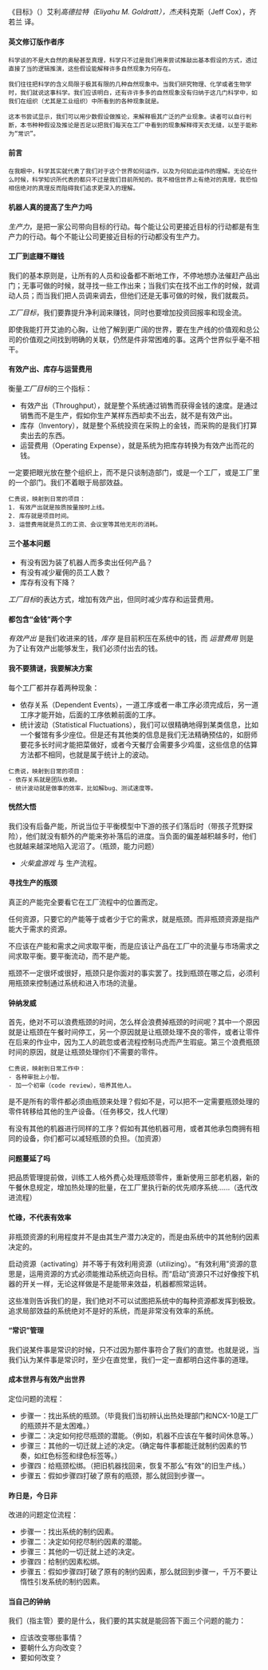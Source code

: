 
《目标》（<The Goal>）艾利*高德拉特（Eliyahu M. Goldratt），杰夫*科克斯（Jeff Cox），齐若兰 译。

#### 英文修订版作者序
`科学谈的不是大自然的奥秘甚至真理，科学只不过是我们用来尝试推敲出基本假设的方式，透过直接了当的逻辑推演，这些假设能解释许多自然现象为何存在。`

`我们往往把科学的含义局限于极其有限的几种自然现象中。当我们研究物理、化学或者生物学时，我们就说这事科学。我们应该明白，还有许许多多的自然现象没有归纳于这几门科学中，如我们在组织（尤其是工业组织）中所看到的各种现象就是。`

`这本书尝试显示，我们可以用少数假设做推论，来解释极其广泛的产业现象。读者可以自行判断，本书种种假设及推论是否足以把我们每天在工厂中看到的现象解释得天衣无缝，以至于能称为“常识”。`

#### 前言
`在我眼中，科学其实就代表了我们对于这个世界如何运作，以及为何如此运作的理解。无论在什么时候，科学知识所代表的都只不过是我们目前所知的。我不相信世界上有绝对的真理，我恐怕相信绝对的真理反而阻碍我们追求更深入的理解。`

#### 机器人真的提高了生产力吗
*生产力*，是把一家公司带向目标的行动。每个能让公司更接近目标的行动都是有生产力的行动。每个不能让公司更接近目标的行动都没有生产力。

#### 工厂到底赚不赚钱
我们的基本原则是，让所有的人员和设备都不断地工作，不停地想办法催赶产品出门；无事可做的时候，就寻找一些工作出来；当我们实在找不出工作的时候，就调动人员；而当我们把人员调来调去，但他们还是无事可做的时候，我们就裁员。

*工厂目标*，我们要靠提升净利润来赚钱，同时也要增加投资回报率和现金流。

即使我能打开艾迪的心胸，让他了解到更广阔的世界，要在生产线的价值观和总公司的价值观之间找到明确的关联，仍然是件非常困难的事。这两个世界似乎毫不相干。

#### 有效产出、库存与运营费用
衡量*工厂目标*的三个指标：
- 有效产出（Throughput），就是整个系统通过销售而获得金钱的速度。是通过销售而不是生产，假如你生产某样东西却卖不出去，就不是有效产出。
- 库存（Inventory），就是整个系统投资在采购上的金钱，而采购的是我们打算卖出去的东西。
- 运营费用（Operating Expense），就是系统为把库存转换为有效产出而花的钱。

一定要把眼光放在整个组织上，而不是只谈制造部门，或是一个工厂，或是工厂里的一个部门。我们不着眼于局部效益。

```
仁贵说，映射到日常的项目：
1. 有效产出就是按质按量按时上线。
2. 库存就是项目时间。
3. 运营费用就是员工的工资、会议室等其他无形的消耗。
```

#### 三个基本问题
- 有没有因为装了机器人而多卖出任何产品？
- 有没有减少雇佣的员工人数？
- 库存有没有下降？

*工厂目标*的表达方式，增加有效产出，但同时减少库存和运营费用。

#### 都包含“金钱”两个字
*有效产出* 是我们收进来的钱，*库存* 是目前积压在系统中的钱，而 *运营费用* 则是为了让有效产出能够发生，我们必须付出去的钱。


#### 我不要猜谜，我要解决方案
每个工厂都并存着两种现象：
- 依存关系（Dependent Events），一道工序或者一串工序必须完成后，另一道工序才能开始，后面的工序依赖前面的工序。
- 统计波动（Statistical Fluctuations），我们可以很精确地得到某类信息，比如一个餐馆有多少座位。但是还有其他类的信息是我们无法精确预估的，如厨师要花多长时间才能把菜做好，或者今天餐厅会需要多少鸡蛋，这些信息的估算方法都不相同，也就是属于统计上的波动。

```
仁贵说，映射到日常的项目：
- 依存关系就是团队依赖。
- 统计波动就是做事的效率，比如解bug、测试速度等。
```

#### 恍然大悟
我们没有后备产能，所说当位于平衡模型中下游的孩子们落后时（带孩子荒野探险），他们就没有额外的产能来弥补落后的进度。当负面的偏差越积越多时，他们也就越来越深地陷入泥沼了。（瓶颈，能力问题）
- *火柴盒游戏* 与 生产流程。

#### 寻找生产的瓶颈
真正的产能完全要看它在工厂流程中的位置而定。

任何资源，只要它的产能等于或者少于它的需求，就是瓶颈。而非瓶颈资源是指产能大于需求的资源。

不应该在产能和需求之间求取平衡，而是应该让产品在工厂中的流量与市场需求之间求取平衡。要平衡流动，而不是产能。

瓶颈不一定很坏或很好，瓶颈只是你面对的事实罢了。找到瓶颈在哪之后，必须利用瓶颈来控制通过系统和进入市场的流量。

#### 钟纳发威
首先，绝对不可以浪费瓶颈的时间，怎么样会浪费掉瓶颈的时间呢？其中一个原因就是让瓶颈在午餐时间停工，另一个原因就是让瓶颈处理不良的零件，或者让零件在后来的作业中，因为工人的疏忽或者流程控制马虎而产生瑕疵。第三个浪费瓶颈时间的原因，就是让瓶颈处理你们不需要的零件。

```
仁贵说，映射到日常工作中：
- 各种审批上小智。
- 加一个初审（code review），培养其他人。
```

是不是所有的零件都必须由瓶颈来处理？假如不是，可以把不一定需要瓶颈处理的零件转移给其他的生产设备。（任务移交，找人代理）

有没有其他的机器进行同样的工序？假如有其他机器可用，或者其他承包商拥有相同的设备，你们都可以减轻瓶颈的负担。（加资源）

#### 问题蔓延了吗
把品质管理提前做，训练工人格外费心处理瓶颈零件，重新使用三部老机器，新的午餐休息规定，增加热处理的批量，在工厂里执行新的优先顺序系统......（迭代改进流程）


#### 忙碌，不代表有效率
非瓶颈资源的利用程度并不是由其生产潜力决定的，而是由系统中的其他制约因素决定的。

启动资源（activating）并不等于有效利用资源（utilizing）。“有效利用”资源的意思是，运用资源的方式必须能推动系统迈向目标。而“启动”资源只不过好像按下机器的开关一样，无论这样做是不是能带来效益，机器都照常运转。

这些准则告诉我们的是，我们绝对不可以试图把系统中的每种资源都发挥到极致。追求局部效益的系统绝对不是好的系统，而是非常没有效率的系统。

#### “常识”管理
我们说某件事是常识的时候，只不过因为那件事符合了我们的直觉。也就是说，当我们认为某件事是常识时，至少在直觉里，我们一定一直都明白这件事的道理。

#### 成本世界与有效产出世界
定位问题的流程：
- 步骤一：找出系统的瓶颈。（毕竟我们当初辨认出热处理部门和NCX-10是工厂的瓶颈并不是太困难。）
- 步骤二：决定如何挖尽瓶颈的潜能。（例如，机器不应该在午餐时间休息等。）
- 步骤三：其他的一切迁就上述的决定。（确定每件事都能迁就制约因素的节奏，如红色标签和绿色标签等。）
- 步骤四：给瓶颈松绑。（把旧机器找回来，恢复不那么“有效”的旧生产线。）
- 步骤五：假如步骤四打破了原有的瓶颈，那么就回到步骤一。

#### 昨日是，今日非
改进的问题定位流程：
- 步骤一：找出系统的制约因素。
- 步骤二：决定如何挖尽制约因素的潜能。
- 步骤三：其他的一切迁就上述的决定。
- 步骤四：给制约因素松绑。
- 步骤五：假如步骤四打破了原有的制约因素，那么就回到步骤一，千万不要让惰性引发系统的制约因素。

#### 当自己的钟纳
我们（指主管）要的是什么，我们要的其实就是能回答下面三个问题的能力：
- 应该改变哪些事情？
- 要朝什么方向改变？
- 要如何改变？

